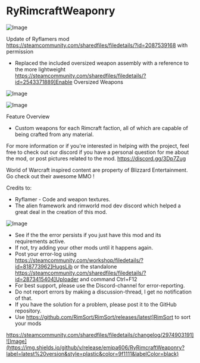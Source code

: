 # RyRimcraftWeaponry

![Image](https://i.imgur.com/buuPQel.png)

Update of Ryflamers mod https://steamcommunity.com/sharedfiles/filedetails/?id=2087539168 with permission

- Replaced the included oversized weapon assembly with a reference to the more lightweight https://steamcommunity.com/sharedfiles/filedetails/?id=2543371889]Enable Oversized Weapons

![Image](https://i.imgur.com/pufA0kM.png)

	
![Image](https://i.imgur.com/Z4GOv8H.png)

Feature Overview
  -  Custom weapons for each Rimcraft faction, all of which are capable of being crafted from any material.

For more information or if you're interested in helping with the project, feel free to check out our discord if you have a personal question for me about the mod, or post pictures related to the mod. https://discord.gg/3Dp7Zug

World of Warcraft inspired content are property of Blizzard Entertainment. Go check out their awesome MMO !

Credits to:
- Ryflamer - Code and weapon textures. 
- The alien framework and rimworld mod dev discord which helped a great deal in the creation of this mod.

![Image](https://i.imgur.com/PwoNOj4.png)



-  See if the the error persists if you just have this mod and its requirements active.
-  If not, try adding your other mods until it happens again.
-  Post your error-log using https://steamcommunity.com/workshop/filedetails/?id=818773962]HugsLib or the standalone https://steamcommunity.com/sharedfiles/filedetails/?id=2873415404]Uploader and command Ctrl+F12
-  For best support, please use the Discord-channel for error-reporting.
-  Do not report errors by making a discussion-thread, I get no notification of that.
-  If you have the solution for a problem, please post it to the GitHub repository.
-  Use https://github.com/RimSort/RimSort/releases/latest]RimSort to sort your mods



https://steamcommunity.com/sharedfiles/filedetails/changelog/2974903191]![Image](https://img.shields.io/github/v/release/emipa606/RyRimcraftWeaponry?label=latest%20version&style=plastic&color=9f1111&labelColor=black)

